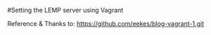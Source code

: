 #Setting the LEMP server using Vagrant

Reference & Thanks to: https://github.com/eekes/blog-vagrant-1.git
